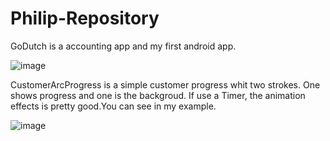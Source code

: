 Philip-Repository
=================

GoDutch is a accounting app and my first android app.

![image](https://raw.github.com/YangPhilip/Philip-Repository/raw/master/screenshots/PhilipArcProgressExample.jpg)


CustomerArcProgress is a simple customer progress whit two strokes. One shows progress and one is the backgroud. If use a Timer, the animation effects is pretty good.You can see in my example.

![image](https://raw.github.com/YangPhilip/Philip-Repository/raw/master/screenshots/PhilipArcProgressExample.jpg)